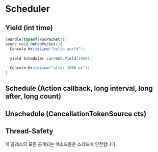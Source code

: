 Scheduler
====

Yield (int time)
----

```c#
[Handle(typeof(FooPacket))]
async void OnFooPacket(){
  Console.WriteLine("hello world");
  
  yield Scheduler.current.Yield(1000);
  
  Console.WriteLine("after 1000 ms");
}
```

Schedule (Action callback, long interval, long after, long count)
----

Unschedule (CancellationTokenSource cts)
----

Thread-Safety
----
이 클래스의 모든 공개되는 메소드들은 스레드에 안전합니다.
